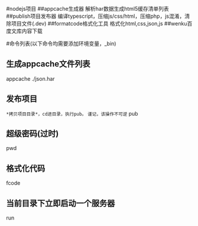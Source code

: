 ﻿#nodejs项目
##appcache生成器
解析har数据生成html5缓存清单列表
##publish项目发布器
编译typescript，压缩js/css/html，压缩php，js混淆，清除项目文件(.dev)
##formatcode格式化工具
格式化html,css,json,js
##wenku百度文库内容下载


#命令列表(以下命令均需要添加环境变量，_bin)

## 生成appcache文件列表
appcache ./json.har

## 发布项目
`*拷贝项目目录*，cd进目录，执行pub。`
`谨记，该操作不可逆`
pub

## 超级密码(过时)
pwd

## 格式化代码
fcode

## 当前目录下立即启动一个服务器
run